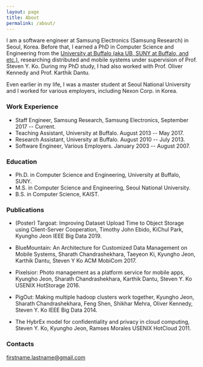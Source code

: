 ```yaml
---
layout: page
title: About
permalink: /about/
---
```


I am a software engineer at Samsung Electronics (Samsung Research) in Seoul, Korea. Before that, I earned a PhD in Computer Science and Engineering from the [University at Buffalo (aka UB, SUNY at Buffalo, and etc.)](https://www.cse.buffalo.edu), researching distributed and mobile systems under supervision of Prof. Steven Y. Ko. During my PhD study, I had also worked with Prof. Oliver Kennedy and Prof. Karthik Dantu.  

Even earlier in my life, I was a master student at Seoul National University and I worked for various employers, including Nexon Corp. in Korea. 

### Work Experience

* Staff Engineer, Samsung Research, Samsung Electronics, September 2017 -- Current.
* Teaching Assistant, University at Buffalo. August 2013 -- May 2017.
* Research Assistant, University at Buffalo. August 2010 -- July 2013.
* Software Engineer, Various Employers. January 2003 -- August 2007.

### Education

* Ph.D. in Computer Science and Engineering, University at Buffalo, SUNY.
* M.S. in Computer Science and Engineering, Seoul National University.
* B.S. in Computer Science, KAIST.

### Publications

* (Poster) Targoat: Improving Dataset Upload Time to Object Storage using Client-Server Cooperation, 
  Timothy John Ebido, KiChul Park, Kyungho Jeon
  IEEE Big Data 2019.

* BlueMountain: An Architecture for Customized Data Management on Mobile Systems,
  Sharath Chandrashekhara, Taeyeon Ki, Kyungho Jeon, Karthik Dantu, Steven Y Ko
  ACM MobiCom 2017.

* Pixelsior: Photo management as a platform service for mobile apps,
  Kyungho Jeon, Sharath Chandrashekhara, Karthik Dantu, Steven Y. Ko
  USENIX HotStorage 2016.

* PigOut: Making multiple hadoop clusters work together,
  Kyungho Jeon, Sharath Chandrashekhara, Feng Shen, Shikhar Mehra, Oliver Kennedy, Steven Y. Ko
  IEEE Big Data 2014.

* The HybrEx model for confidentiality and privacy in cloud computing,
  Steven Y. Ko, Kyungho Jeon, Ramses Morales
  USENIX HotCloud 2011.

### Contacts

[firstname.lastname@gmail.com](mailto:firstname.lastname@gmail.com)
